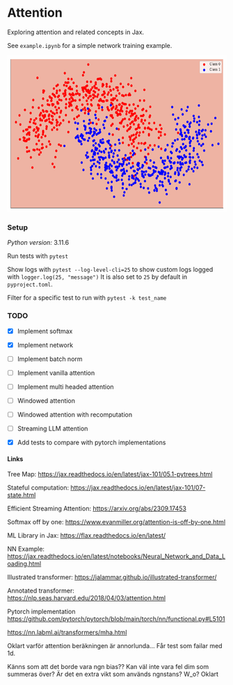 # Attention

Exploring attention and related concepts in Jax.

See `example.ipynb` for a simple network training example.


<img src="decision_boundary.gif" width="600" height="360" />

### Setup

*Python version:* 3.11.6

Run tests with `pytest`

Show logs with `pytest --log-level-cli=25` to show custom logs logged with `logger.log(25, "message")`
It is also set to `25` by default in `pyproject.toml`.

Filter for a specific test to run with `pytest -k test_name`

### TODO

- [x] Implement softmax
- [x] Implement network
- [ ] Implement batch norm
- [ ] Implement vanilla attention
- [ ] Implement multi headed attention
- [ ] Windowed attention
- [ ] Windowed attention with recomputation
- [ ] Streaming LLM attention

- [x] Add tests to compare with pytorch implementations

#### Links

Tree Map: https://jax.readthedocs.io/en/latest/jax-101/05.1-pytrees.html

Stateful computation: https://jax.readthedocs.io/en/latest/jax-101/07-state.html

Efficient Streaming Attention: https://arxiv.org/abs/2309.17453

Softmax off by one: https://www.evanmiller.org/attention-is-off-by-one.html

ML Library in Jax: https://flax.readthedocs.io/en/latest/

NN Example: https://jax.readthedocs.io/en/latest/notebooks/Neural_Network_and_Data_Loading.html

Illustrated transformer: https://jalammar.github.io/illustrated-transformer/

Annotated transformer: https://nlp.seas.harvard.edu/2018/04/03/attention.html

Pytorch implementation https://github.com/pytorch/pytorch/blob/main/torch/nn/functional.py#L5101

https://nn.labml.ai/transformers/mha.html

Oklart varför attention beräkningen är annorlunda... Får test som failar med 1d.

Känns som att det borde vara ngn bias?? Kan väl inte vara fel dim som summeras över?
Är det en extra vikt som används ngnstans? W_o? Oklart